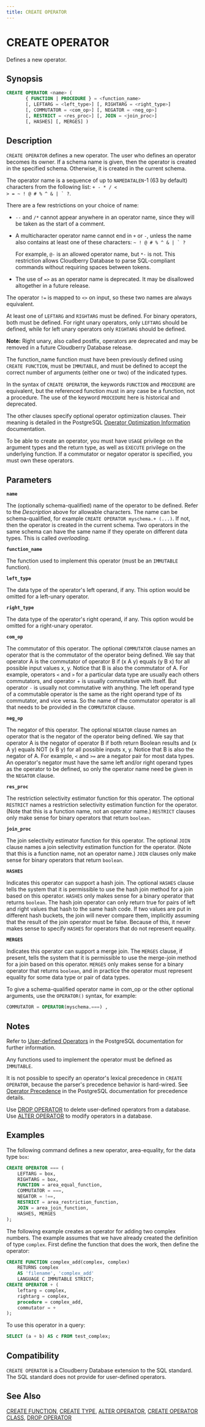 ```yaml
---
title: CREATE OPERATOR
---
```


# CREATE OPERATOR

Defines a new operator.

## Synopsis

```sql
CREATE OPERATOR <name> ( 
       { FUNCTION | PROCEDURE } = <function_name>
       [, LEFTARG = <left_type>] [, RIGHTARG = <right_type>]
       [, COMMUTATOR = <com_op>] [, NEGATOR = <neg_op>]
       [, RESTRICT = <res_proc>] [, JOIN = <join_proc>]
       [, HASHES] [, MERGES] )
```

## Description

`CREATE OPERATOR` defines a new operator. The user who defines an operator becomes its owner. If a schema name is given, then the operator is created in the specified schema. Otherwise, it is created in the current schema.

The operator name is a sequence of up to `NAMEDATALEN`-1 (63 by default) characters from the following list: <code>+ - * / < > = ~ ! @ # % ^ & | ` ?</code>.

There are a few restrictions on your choice of name:

-  `--` and `/*` cannot appear anywhere in an operator name, since they will be taken as the start of a comment.
-  A multicharacter operator name cannot end in `+` or `-`, unless the name also contains at least one of these characters: <code>~ ! @ # % ^ & | ` ?</code>

    For example, `@-` is an allowed operator name, but `*-` is not. This restriction allows Cloudberry Database to parse SQL-compliant commands without requiring spaces between tokens.

- The use of `=>` as an operator name is deprecated. It may be disallowed altogether in a future release.

The operator `!=` is mapped to `<>` on input, so these two names are always equivalent.

At least one of `LEFTARG` and `RIGHTARG` must be defined. For binary operators, both must be defined. For right unary operators, only `LEFTARG` should be defined, while for left unary operators only `RIGHTARG` should be defined.

**Note:**  Right unary, also called postfix, operators are deprecated and may be removed in a future Cloudberry Database release.

The function_name function must have been previously defined using `CREATE FUNCTION`, must be `IMMUTABLE`, and must be defined to accept the correct number of arguments (either one or two) of the indicated types.

In the syntax of `CREATE OPERATOR`, the keywords `FUNCTION` and `PROCEDURE` are equivalent, but the referenced function must in any case be a function, not a procedure. The use of the keyword `PROCEDURE` here is historical and deprecated.

The other clauses specify optional operator optimization clauses. Their meaning is detailed in the PostgreSQL [Operator Optimization Information](https://www.postgresql.org/docs/12/xoper-optimization.html) documentation.

To be able to create an operator, you must have `USAGE` privilege on the argument types and the return type, as well as `EXECUTE` privilege on the underlying function. If a commutator or negator operator is specified, you must own these operators.

## Parameters

**`name`**

The (optionally schema-qualified) name of the operator to be defined. Refer to the *Description* above for allowable characters. The name can be schema-qualified, for example `CREATE OPERATOR myschema.+ (...)`. If not, then the operator is created in the current schema. Two operators in the same schema can have the same name if they operate on different data types. This is called *overloading*.

**`function_name`**

The function used to implement this operator (must be an `IMMUTABLE` function).

**`left_type`**

The data type of the operator's left operand, if any. This option would be omitted for a left-unary operator.

**`right_type`**

The data type of the operator's right operand, if any. This option would be omitted for a right-unary operator.

**`com_op`**

The commutator of this operator. The optional `COMMUTATOR` clause names an operator that is the commutator of the operator being defined. We say that operator A is the commutator of operator B if (x A y) equals (y B x) for all possible input values x, y. Notice that B is also the commutator of A. For example, operators `<` and `>` for a particular data type are usually each others commutators, and operator + is usually commutative with itself. But operator `-` is usually not commutative with anything. The left operand type of a commutable operator is the same as the right operand type of its commutator, and vice versa. So the name of the commutator operator is all that needs to be provided in the `COMMUTATOR` clause.

**`neg_op`**

The negator of this operator. The optional `NEGATOR` clause names an operator that is the negator of the operator being defined. We say that operator A is the negator of operator B if both return Boolean results and (x A y) equals NOT (x B y) for all possible inputs x, y. Notice that B is also the negator of A. For example, `<` and `>=` are a negator pair for most data types. An operator's negator must have the same left and/or right operand types as the operator to be defined, so only the operator name need be given in the `NEGATOR` clause.

**`res_proc`**

The restriction selectivity estimator function for this operator. The optional `RESTRICT` names a restriction selectivity estimation function for the operator. (Note that this is a function name, not an operator name.) `RESTRICT` clauses only make sense for binary operators that return `boolean`.

**`join_proc`**

The join selectivity estimator function for this operator. The optional `JOIN` clause names a join selectivity estimation function for the operator. (Note that this is a function name, not an operator name.) `JOIN` clauses only make sense for binary operators that return `boolean`.

**`HASHES`**

Indicates this operator can support a hash join. The optional `HASHES` clause tells the system that it is permissible to use the hash join method for a join based on this operator. `HASHES` only makes sense for a binary operator that returns `boolean`. The hash join operator can only return true for pairs of left and right values that hash to the same hash code. If two values are put in different hash buckets, the join will never compare them, implicitly assuming that the result of the join operator must be false. Because of this, it never makes sense to specify `HASHES` for operators that do not represent equality.

**`MERGES`**

Indicates this operator can support a merge join. The `MERGES` clause, if present, tells the system that it is permissible to use the merge-join method for a join based on this operator. `MERGES` only makes sense for a binary operator that returns `boolean`, and in practice the operator must represent equality for some data type or pair of data types.

To give a schema-qualified operator name in com_op or the other optional arguments, use the `OPERATOR()` syntax, for example:

```sql
COMMUTATOR = OPERATOR(myschema.===) ,
```

## Notes

Refer to [User-defined Operators](https://www.postgresql.org/docs/12/xoper.html) in the PostgreSQL documentation for further information.

Any functions used to implement the operator must be defined as `IMMUTABLE`.

It is not possible to specify an operator's lexical precedence in `CREATE OPERATOR`, because the parser's precedence behavior is hard-wired. See [Operator Precedence](https://www.postgresql.org/docs/12/sql-syntax-lexical.html#SQL-PRECEDENCE) in the PostgreSQL documentation for precedence details.

Use [DROP OPERATOR](/docs/sql-stmts/sql-stmt-drop-operator.md) to delete user-defined operators from a database. Use [ALTER OPERATOR](/docs/sql-stmts/sql-stmt-alter-operator.md) to modify operators in a database.

## Examples

The following command defines a new operator, area-equality, for the data type `box`:

```sql
CREATE OPERATOR === (
    LEFTARG = box,
    RIGHTARG = box,
    FUNCTION = area_equal_function,
    COMMUTATOR = ===,
    NEGATOR = !==,
    RESTRICT = area_restriction_function,
    JOIN = area_join_function,
    HASHES, MERGES
);
```

The following example creates an operator for adding two complex numbers. The example assumes that we have already created the definition of type `complex`. First define the function that does the work, then define the operator:

```sql
CREATE FUNCTION complex_add(complex, complex)
    RETURNS complex
    AS 'filename', 'complex_add'
    LANGUAGE C IMMUTABLE STRICT;
CREATE OPERATOR + (
    leftarg = complex,
    rightarg = complex,
    procedure = complex_add,
    commutator = +
);
```

To use this operator in a query:

```sql
SELECT (a + b) AS c FROM test_complex;
```

## Compatibility

`CREATE OPERATOR` is a Cloudberry Database extension to the SQL standard. The SQL standard does not provide for user-defined operators.

## See Also

[CREATE FUNCTION](/docs/sql-stmts/sql-stmt-create-function.md), [CREATE TYPE](/docs/sql-stmts/sql-stmt-create-type.md), [ALTER OPERATOR](/docs/sql-stmts/sql-stmt-alter-operator.md), [CREATE OPERATOR CLASS](/docs/sql-stmts/sql-stmt-create-operator-class.md), [DROP OPERATOR](/docs/sql-stmts/sql-stmt-drop-operator.md)
